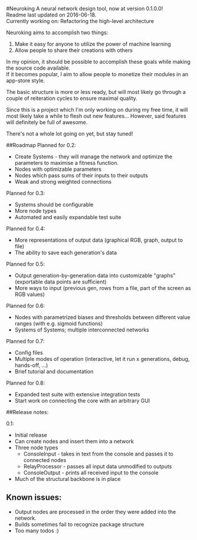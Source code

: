 #Neuroking
A neural network design tool, now at version 0.1.0.0! <br />
Readme last updated on 2016-06-18. <br />
Currently working on: Refactoring the high-level architecture

Neuroking aims to accomplish two things: <br />
1) Make it easy for anyone to utilize the power of machine learning <br />
2) Allow people to share their creations with others <br />

In my opinion, it should be possible to accomplish these goals while making the source code available. <br />
If it becomes popular, I aim to allow people to monetize their modules in an app-store style. <br />

The basic structure is more or less ready, but will most likely go through a couple of reiteration cycles to ensure maximal quality. <br />

Since this is a project which I'm only working on during my free time, it will most likely take a while to flesh out new features... However, said features will definitely be full of awesome. <br />

There's not a whole lot going on yet, but stay tuned! <br />

##Roadmap
Planned for 0.2:
- Create Systems - they will manage the network and optimize the parameters to maximise a fitness function.
- Nodes with optimizable parameters
- Nodes which pass sums of their inputs to their outputs
- Weak and strong weighted connections

Planned for 0.3:
- Systems should be configurable
- More node types
- Automated and easily expandable test suite

Planned for 0.4:
- More representations of output data (graphical RGB, graph, output to file)
- The ability to save each generation's data

Planned for 0.5:
- Output generation-by-generation data into customizable "graphs" (exportable data points are sufficient)
- More ways to input (previous gen, rows from a file, part of the screen as RGB values)

Planned for 0.6:
- Nodes with parametrized biases and thresholds between different value ranges (with e.g. sigmoid functions)
- Systems of Systems; multiple interconnected networks

Planned for 0.7:
- Config files
- Multiple modes of operation (interactive, let it run x generations, debug, hands-off, ...)
- Brief tutorial and documentation

Planned for 0.8:
- Expanded test suite with extensive integration tests
- Start work on connecting the core with an arbitrary GUI


##Release notes:

0.1:
- Initial release
- Can create nodes and insert them into a network
- Three node types
    - ConsoleInput - takes in text from the console and passes it to connected nodes
    - RelayProcessor - passes all input data unmodified to outputs
    - ConsoleOutput - prints all received input to the console
- Much of the structural backbone is in place

## Known issues:

- Output nodes are processed in the order they were added into the network.
- Builds sometimes fail to recognize package structure
- Too many todos :)

